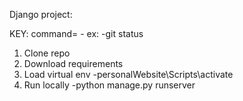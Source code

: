 Django project:

KEY:
command= - 
ex: -git status

1. Clone repo
2. Download requirements
3. Load virtual env 
-personalWebsite\Scripts\activate
4. Run locally
-python manage.py runserver
